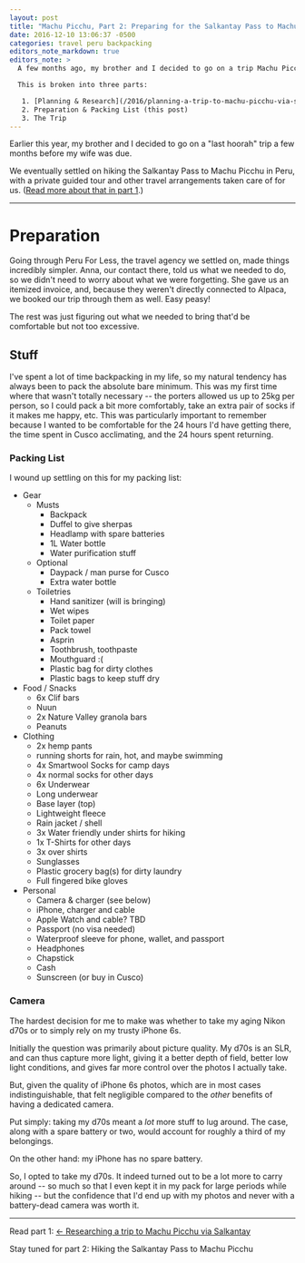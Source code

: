 ```yaml
---
layout: post
title: "Machu Picchu, Part 2: Preparing for the Salkantay Pass to Machu Picchu"
date: 2016-12-10 13:06:37 -0500
categories: travel peru backpacking
editors_note_markdown: true
editors_note: >
  A few months ago, my brother and I decided to go on a trip Machu Picchu. For those interested in a similar trip, I'm documenting what we learned here.

  This is broken into three parts:

   1. [Planning & Research](/2016/planning-a-trip-to-machu-picchu-via-salkantay)
   2. Preparation & Packing List (this post)
   3. The Trip
---
```


Earlier this year, my brother and I decided to go on a "last hoorah" trip a few months before my wife was due.

We eventually settled on hiking the Salkantay Pass to Machu Picchu in Peru, with a private guided tour and other travel arrangements taken care of for us. ([Read more about that in part 1](/2016/planning-a-trip-to-machu-picchu-via-salkantay).)

* * *

# Preparation

Going through Peru For Less, the travel agency we settled on, made things incredibly simpler. Anna, our contact there, told us what we needed to do, so we didn't need to worry about what we were forgetting. She gave us an itemized invoice, and, because they weren't directly connected to Alpaca, we booked our trip through them as well. Easy peasy!

The rest was just figuring out what we needed to bring that'd be comfortable but not too excessive.

## Stuff

I've spent a lot of time backpacking in my life, so my natural tendency has always been to pack the absolute bare minimum. This was my first time where that wasn't totally necessary -- the porters allowed us up to 25kg per person, so I could pack a bit more comfortably, take an extra pair of socks if it makes me happy, etc. This was particularly important to remember because I wanted to be comfortable for the 24 hours I'd have getting there, the time spent in Cusco acclimating, and the 24 hours spent returning.

### Packing List

I wound up settling on this for my packing list:

* Gear
    * Musts
        * Backpack
        * Duffel to give sherpas
        * Headlamp with spare batteries
        * 1L Water bottle
        * Water purification stuff
    * Optional
        * Daypack / man purse for Cusco
        * Extra water bottle
    * Toiletries
        * Hand sanitizer (will is bringing)
        * Wet wipes
        * Toilet paper
        * Pack towel
        * Asprin
        * Toothbrush, toothpaste
        * Mouthguard :(
        * Plastic bag for dirty clothes
        * Plastic bags to keep stuff dry
* Food / Snacks
    * 6x Clif bars
    * Nuun
    * 2x Nature Valley granola bars
    * Peanuts
* Clothing
    * 2x hemp pants
    * running shorts for rain, hot, and maybe swimming
    * 4x Smartwool Socks for camp days
    * 4x normal socks for other days 
    * 6x Underwear
    * Long underwear
    * Base layer (top)
    * Lightweight fleece
    * Rain jacket / shell
    * 3x Water friendly under shirts for hiking
    * 1x T-Shirts for other days 
    * 3x over shirts
    * Sunglasses
    * Plastic grocery bag(s) for dirty laundry
    * Full fingered bike gloves
* Personal
    * Camera & charger (see below)
    * iPhone, charger and cable
    * Apple Watch and cable? TBD
    * Passport (no visa needed)
    * Waterproof sleeve for phone, wallet, and passport
    * Headphones
    * Chapstick
    * Cash
    * Sunscreen (or buy in Cusco)

### Camera

The hardest decision for me to make was whether to take my aging Nikon d70s or to simply rely on my trusty iPhone 6s.

Initially the question was primarily about picture quality. My d70s is an SLR, and can thus capture more light, giving it a better depth of field, better low light conditions, and gives far more control over the photos I actually take.

But, given the quality of iPhone 6s photos, which are in most cases indistinguishable, that felt negligible compared to the _other_ benefits of having a dedicated camera.

Put simply: taking my d70s meant a _lot_ more stuff to lug around. The case, along with a spare battery or two, would account for roughly a third of my belongings.

On the other hand: my iPhone has no spare battery.

So, I opted to take my d70s. It indeed turned out to be a lot more to carry around -- so much so that I even kept it in my pack for large periods while hiking -- but the confidence that I'd end up with my photos and never with a battery-dead camera was worth it.

* * *

Read part 1: [&larr; Researching a trip to Machu Picchu via Salkantay](/2016/planning-a-trip-to-machu-picchu-via-salkantay)

Stay tuned for part 2: Hiking the Salkantay Pass to Machu Picchu
